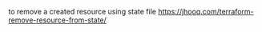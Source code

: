 to remove a created resource using state file https://jhooq.com/terraform-remove-resource-from-state/